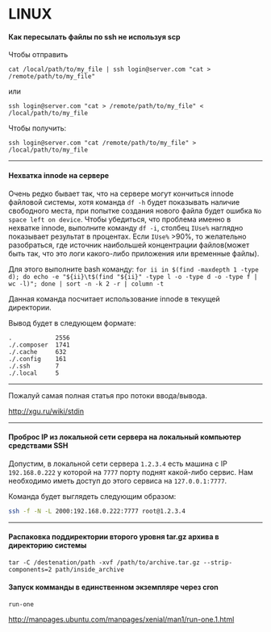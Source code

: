 # LINUX

#### Как пересылать файлы по ssh не используя scp

Чтобы отправить

```cat /local/path/to/my_file | ssh login@server.com "cat > /remote/path/to/my_file"```

или

```ssh login@server.com "cat > /remote/path/to/my_file" < /local/path/to/my_file```



Чтобы получить:

```ssh login@server.com "cat /remote/path/to/my_file" > /local/path/to/my_file```

-------------------------------------------------------------------------------

#### Нехватка innode на сервере

Очень редко бывает так, что на сервере могут кончиться innode файловой системы, хотя команда ```df -h``` будет показывать наличие свободного места, при попытке создания нового файла будет ошибка ```No space left on device```. Чтобы убедиться, что проблема именно в нехватке innode, выполните команду ```df -i```, столбец ```IUse%``` наглядно показывает результат в процентах.
Если ```IUse%``` >90%, то желательно разобраться, где источник наибольшей концентрации файлов(может быть так, что это логи какого-либо приложения или временные файлы).

Для этого выполните bash команду: ```for ii in $(find -maxdepth 1 -type d); do echo -e "${ii}\t$(find "${ii}" -type l -o -type d -o -type f | wc -l)"; done | sort -n -k 2 -r | column -t```

Данная команда посчитает использование innode в текущей директории.

Вывод будет в следующем формате:
```
.            2556
./.composer  1741
./.cache     632
./.config    161
./.ssh       7
./.local     5
```


-------------------------------------------------------------------------------

Пожалуй самая полная статья про потоки ввода/вывода.

http://xgu.ru/wiki/stdin

-------------------------------------------------------------------------------

#### Проброс IP из локальной сети сервера на локальный компьютер средствами SSH

Допустим, в локальной сети сервера `1.2.3.4` есть машина с IP `192.168.0.222` у которой на `7777` порту поднят какой-либо сервис. Нам необходимо иметь доступ до этого сервиса на `127.0.0.1:7777`.

Команда будет выглядеть следующим образом:

```bash
ssh -f -N -L 2000:192.168.0.222:7777 root@1.2.3.4
```

-------------------------------------------------------------------------------

#### Распаковка поддиректории второго уровня tar.gz архива в директорию системы
```
tar -C /destenation/path -xvf /path/to/archive.tar.gz --strip-components=2 path/inside_archive
```

#### Запуск комманды в единственном экземпляре через cron
```
run-one
```
http://manpages.ubuntu.com/manpages/xenial/man1/run-one.1.html
